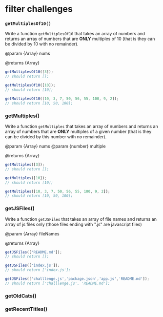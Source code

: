 
# filter challenges

### `getMultiplesOf10()`


Write a function `getMultiplesOf10` that takes an array of numbers and returns an array of numbers that are **ONLY** multiples of 10 (that is they can be divided by 10 with no remainder).
   
@param {Array} nums

@returns {Array}


```js
getMultiplesOf10([3]);
// should return [];
```

```js
getMultiplesOf10([10]);
// should return [10];
```

```js
getMultiplesOf10([10, 3, 7, 50, 56, 55, 100, 9, 2]);
// should return [10, 50, 100];
```


### getMultiples()

Write a function `getMultiples` that takes an array of numbers and returns an array of numbers that are **ONLY** multiples of a given number (that is they can be divided by this number with no remainder).
   
@param {Array} nums
@param {number} multiple

@returns {Array}


```js
getMultiples([3]);
// should return [];
```

```js
getMultiples([10]);
// should return [10];
```

```js
getMultiples([10, 3, 7, 50, 56, 55, 100, 9, 2]);
// should return [10, 50, 100];
```

### getJSFiles()

Write a function `getJSFiles` that takes an array of file names and returns an array of js files only (those files ending with ".js" are javascript files)
   
@param {Array} fileNames

@returns {Array}


```js
getJSFiles(['README.md']);
// should return [];
```

```js
getJSFiles(['index.js']);
// should return ['index.js'];
```

```js
getJSFiles(['challlenge.js','package.json','app.js','README.md']);
// should return ['challlenge.js', 'README.md'];
```

### getOldCats()

### getRecentTitles()